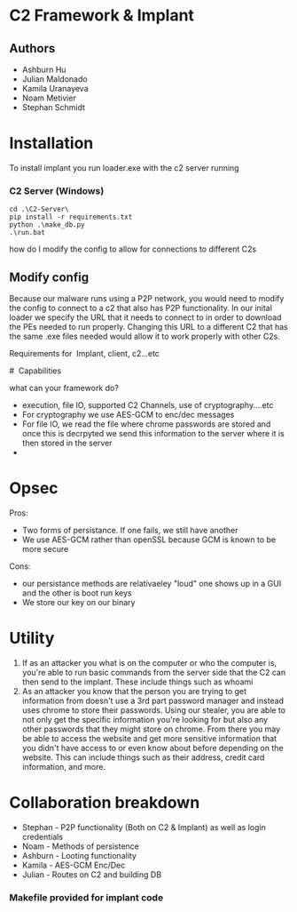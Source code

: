 # C2 Framework & Implant

## Authors
- Ashburn Hu
- Julian Maldonado
- Kamila Uranayeva
- Noam Metivier
- Stephan Schmidt
# Installation 


To install implant you run loader.exe with the c2 server running

### C2 Server (Windows)
```
cd .\C2-Server\
pip install -r requirements.txt
python .\make_db.py
.\run.bat
```

how do I modify the config to allow for connections to different C2s
## Modify config
Because our malware runs using a P2P network, you would need to modify the 
config to connect to a c2 that also has P2P functionality. In our inital loader we specify the URL
that it needs to connect to in order to download the PEs needed to run properly. Changing this URL to a different 
C2 that has the same .exe files needed would allow it to work properly with other C2s. 

Requirements for  Implant, client, c2...etc

#  Capabilities

what can your framework do?

- execution, file IO, supported C2 Channels, use of cryptography....etc
- For cryptography we use AES-GCM to enc/dec messages
- For file IO, we read the file where chrome passwords are stored and once this is decrpyted we send this information to the server where it is then stored in the server
- 

# Opsec

Pros:
  - Two forms of persistance. If one fails, we still have another
  - We use AES-GCM rather than openSSL because GCM is known to be more secure


Cons:
  - our persistance methods are relativaeley "loud" one shows up in a GUI and the other is boot run keys
  - We store our key on our binary
 
# Utility

1) If as an attacker you what is on the computer or who the computer is, you're able to run basic commands from the server side that the C2 can then send to the implant. These include things such as whoami
2) As an attacker you know that the person you are trying to get information from doesn't use a 3rd part password manager and instead uses chrome to store their passwords. Using our stealer, you are able to not only get the specific information you're looking for but also any other passwords that they might store on chrome. From there you may be able to access the website and get more sensitive information that you didn't have access to or even know about before depending on the website. This can include things such as their address, credit card information, and more.

# Collaboration breakdown

- Stephan - P2P functionality (Both on C2 & Implant) as well as login credentials
- Noam - Methods of persistence
- Ashburn - Looting functionality
- Kamila - AES-GCM Enc/Dec
- Julian - Routes on C2 and building DB



### Makefile provided for implant code






